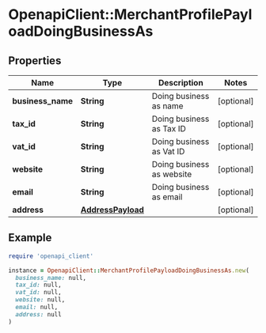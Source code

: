 # OpenapiClient::MerchantProfilePayloadDoingBusinessAs

## Properties

| Name | Type | Description | Notes |
| ---- | ---- | ----------- | ----- |
| **business_name** | **String** | Doing business as name | [optional] |
| **tax_id** | **String** | Doing business as Tax ID | [optional] |
| **vat_id** | **String** | Doing business as Vat ID | [optional] |
| **website** | **String** | Doing business as website | [optional] |
| **email** | **String** | Doing business as email | [optional] |
| **address** | [**AddressPayload**](AddressPayload.md) |  | [optional] |

## Example

```ruby
require 'openapi_client'

instance = OpenapiClient::MerchantProfilePayloadDoingBusinessAs.new(
  business_name: null,
  tax_id: null,
  vat_id: null,
  website: null,
  email: null,
  address: null
)
```

